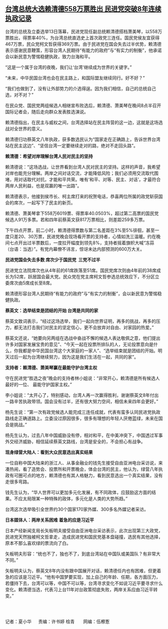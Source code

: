 <!--1705166805000-->
[台湾总统大选赖清德558万票胜出 民进党突破8年连续执政记录](https://www.rfa.org/mandarin/yataibaodao/gangtai/hx-01132024122637.html)
------

<p><span style="font-weight: 400;">台湾的总统及立委选举</span><span style="font-weight: 400;">13</span><span style="font-weight: 400;">日落幕，民进党现任副总统赖清德搭档萧美琴，以</span><span style="font-weight: 400;">558</span><span style="font-weight: 400;">万票胜出，得票率</span><span style="font-weight: 400;">40%</span><span style="font-weight: 400;">，为台湾总统直选史上首次政党三连任。国民党侯友宜获得467万票，民众党柯文哲获得369万票。由于民进党在国会失去过半优势，赖清德表示感谢民意鞭策，形容台湾人民期待“有能力的政府”与“有实力的制衡”，他承诺会以新民意为警惕</span><span style="font-weight: 400;">稳</span><span style="font-weight: 400;">健执政，致力台海和平。</span></p><p></p><p></p><p><span style="font-weight: 400;">“这是一个属于台湾的夜晚，我们让‘台湾’继续成为世界的关键字。”</span></p><p></p><p><span style="font-weight: 400;">“未来，中华民国台湾也会在民主路上，和国际盟友继续同行。好不好？”</span></p><p></p><p><span style="font-weight: 400;">“我们也做到了，没有让外部势力的介选得逞。因为我们相信，自己的总统自己选，对不对？”</span></p><p></p><p><span style="font-weight: 400;">在民众党、国民党两组候选人相继宣布败选后，赖清德、萧美琴在晚间8点半召开国际记者会，随后走向群众发表胜选演说。</span></p><p></p><p><span style="font-weight: 400;">赖清德指出，在民主与威权之间，台湾选择站在民主阵营的这一边，这就是这场选战对全世界的意义。</span></p><p></p><p><span style="font-weight: 400;">赖清德归功蔡英文八年执政，获多数选民认为“国家走在正确路上，告诉世界台湾站在民主这边”、“坚信台湾一定要继续走对的路，绝对不走回头路”。</span></p><p></p><p><b>赖清德：希望对岸理解台湾人民对民主的坚持</b></p><p></p><p><span style="font-weight: 400;">赖清德说：“这场选战，让世界看到台湾人民对民主的坚持。这样的声音，我希望对岸也能充分理解。两岸之间对话交流，才能降低风险；我们必须用交流取代围堵，用对话取代对抗，才能和平共荣。唯有‘和平、对等、民主、对话’，才最符合两岸人民利益，也是双赢的唯一出路”。</span></p><p></p><p><span style="font-weight: 400;">赖清德表示，他接到侯市长、柯主席打来的祝贺电话，恭喜两位所属的政党斩获国会的席次，一起写下了民主的新页。</span></p><p></p><p><span style="font-weight: 400;">赖清德、萧美琴拿下558万6019票、得票率40.0503%，超过第二高票的国民党候选人91万多票。若和四年前蔡英文获817万票相比，则差距259多万票。</span></p><p></p><p><span style="font-weight: 400;">下午四点开票，前二小时，赖清德得票数与第二名差距在3%至5%徘徊，甚至一度只差20、30万票，民进党晚会现场看开票的支持者，心情如洗三温暖。约在晚间七点开出过半票数后，一度拉开幅度到领先8%，支持者摇着旗帜大喊“冻蒜（台语：当选）”。有党内幕僚不讳言，惊讶未达内部预测的600万大关。</span></p><p></p><p><b>民进党国会失去多数 席次少于国民党 </b><b> 三党不过半</b></p><p></p><p><span style="font-weight: 400;">民进党立法院席次也从4年前的61席跌落至51席。国民党席次则由4年前的38席成长为52席，跃居国会最大党。民众党在党主席柯文哲参选总统效应下，不分区立委席次由5席成长至8席。</span></p><p></p><p><span style="font-weight: 400;">赖清德形容台湾人民期待“有能力的政府”与“有实力的制衡”，会以新民意为警惕</span><span style="font-weight: 400;">稳</span><span style="font-weight: 400;">健执政。</span></p><p></p><p><b>蔡英文：选举结束是团结的开始 </b><b>台湾是共同的家</b></p><p></p><p><span style="font-weight: 400;">蔡英文致词表示，“经过这场选举，我们一起向世界证明，再多的挑战，再多的压力，都无法打击我们对民主的坚定信心，更不会放弃对自由、对家园的热爱。”</span></p><p></p><p><span style="font-weight: 400;">蔡英文还说，“她要向另两组在选战中奋战不懈的候选人表达敬佩之意，他们提出许多对国家发展宝贵的意见”、“今天一起在投票所排队的人，无论投票意向是什么，你我都是中华民国台湾这个大家庭的一家人”、“选举结束就是团结的开始。明天过后一起为台湾继续努力，因为这是我们生活在一起，共同的家”。</span></p><p></p><p><b>支持者：赖清德、萧美琴赢在最能守护台湾主权</b></p><p></p><p><span style="font-weight: 400;">守在民进党“胜选之夜”晚会的支持者林小姐说：“非常开心，赖清德是所有候选人最好的一位、</span> <span style="font-weight: 400;">最能守护国家主权。”</span></p><p></p><p><span style="font-weight: 400;">李小姐说：“太开心了，特别感动，台湾人再一次赢得胜利，谢谢蔡英文</span><span style="font-weight: 400;">8</span><span style="font-weight: 400;">年付出一路辛苦执政带领。国会没有过半，还有很大努力空间，相信未来四年会更好。”</span><span style="font-weight: 400;"> </span></p><p></p><p><span style="font-weight: 400;">杨先生说：“第一次有政党候选人能完成三连任成就，代表有蛮多认同民进党执政路线走正确道路上。立委没过原因很多，很多有理想的年轻人厌倦蓝绿，未来在国会是挑战。”</span><span style="font-weight: 400;"> </span></p><p></p><p><span style="font-weight: 400;">杨先生认为，过去八年中国威胁没有停，相对和平，在中美冲突下，中国透过军事外交经济威胁，相信延续蔡英文路线，台湾是安全的，不会担心有战争。</span></p><p></p><p><b>现身绿营大陆人：看到大众民意选出真实结果 </b></p><p></p><p><span style="font-weight: 400;">一位自称</span><span style="font-weight: 400;">中国大陆来的浙江人</span><span style="font-weight: 400;">、从事金融业的钱先生接受自由亚洲电台采访说，来凑热闹，看了造势会、投票所和开票晚会，体会台湾的民主，他认为，绿营八年执政有可圈可点的地方，赖清德也有其人格魅力，看到民意选出一个真实结果，没有走很多弯路。</span><span style="font-weight: 400;"> </span></p><p></p><p><span style="font-weight: 400;">钱先生认为，“华人世界可以更加多元化发展，有不同政体，应鼓励这方面的结果。不应太局限某一种特殊的政体，多元化是人类的大势所趋。”</span></p><p></p><p><span style="font-weight: 400;">台湾这次选举吸引全世界约</span><span style="font-weight: 400;">30个</span><span style="font-weight: 400;">国家</span><span style="font-weight: 400;">170</span><span style="font-weight: 400;">家外媒、</span><span style="font-weight: 400;">300</span><span style="font-weight: 400;">多名外媒记者采访。</span></p><p></p><p><b>日本媒体人：两岸关系困难</b> <b>着急的应是习近平</b></p><p></p><p><span style="font-weight: 400;">日本产经新闻支局长矢板明夫接受自由亚洲电台采访表示，此次出现第三大政党，民进党天然独被柯文哲拿走，造成民进党和国民党基本盘碰撞，选民有其他选择，原本不那么喜欢绿的票流向了白。</span></p><p></p><p><span style="font-weight: 400;">矢板明夫形容：“统也不了，独也不了，到底台湾站在中国队或美国队？有非常大不同。”</span></p><p></p><p><span style="font-weight: 400;">矢板明夫认为，蔡英文</span><span style="font-weight: 400;">8</span><span style="font-weight: 400;">年内没有跟中国展开对话，赖清德任内也有困难，但更着急的应该是习近平。“他有中国梦要实现，加上自己的年龄、任期，各方面压力，若僵持下去，台湾可以等，中国不可以等，台湾寻求变化不如说习近平要寻求什么变化。赖清德当选，代表习上台</span><span style="font-weight: 400;">11</span><span style="font-weight: 400;">年对台政策彻底失败，两岸关系应由习近平转变。”</span></p><p><br/><br/></p><p><span style="font-weight: 400;">记者</span><span style="font-weight: 400;">：</span><span style="font-weight: 400;">夏小华  　责编：许书婷 梒青　　网编：伍檫愙</span></p>
